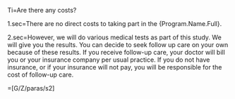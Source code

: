 Ti=Are there any costs?

1.sec=There are no direct costs to taking part in the {Program.Name.Full}.

2.sec=However, we will do various medical tests as part of this study. We will give you the results. You can decide to seek follow up care on your own because of these results. If you receive follow-up care, your doctor will bill you or your insurance company per usual practice. If you do not have insurance, or if your insurance will not pay, you will be responsible for the cost of follow-up care.

=[G/Z/paras/s2]
